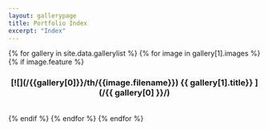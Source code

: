 ```yaml
---
layout: gallerypage
title: Portfolio Index
excerpt: "Index"
---
```


{% for gallery in site.data.gallerylist %}
{% for image in gallery[1].images %}
{% if image.feature %}

<h3 markdown="1" style="text-align:center;margin-bottom:2em;" class="half">
[![](/{{gallery[0]}}/th/{{image.filename}})  
{{ gallery[1].title}} ](/{{ gallery[0] }}/)
</h3>

{% endif %}
{% endfor %}
{% endfor %}
